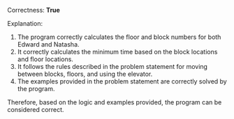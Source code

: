 Correctness: **True**

Explanation: 
1. The program correctly calculates the floor and block numbers for both Edward and Natasha.
2. It correctly calculates the minimum time based on the block locations and floor locations.
3. It follows the rules described in the problem statement for moving between blocks, floors, and using the elevator.
4. The examples provided in the problem statement are correctly solved by the program. 

Therefore, based on the logic and examples provided, the program can be considered correct.